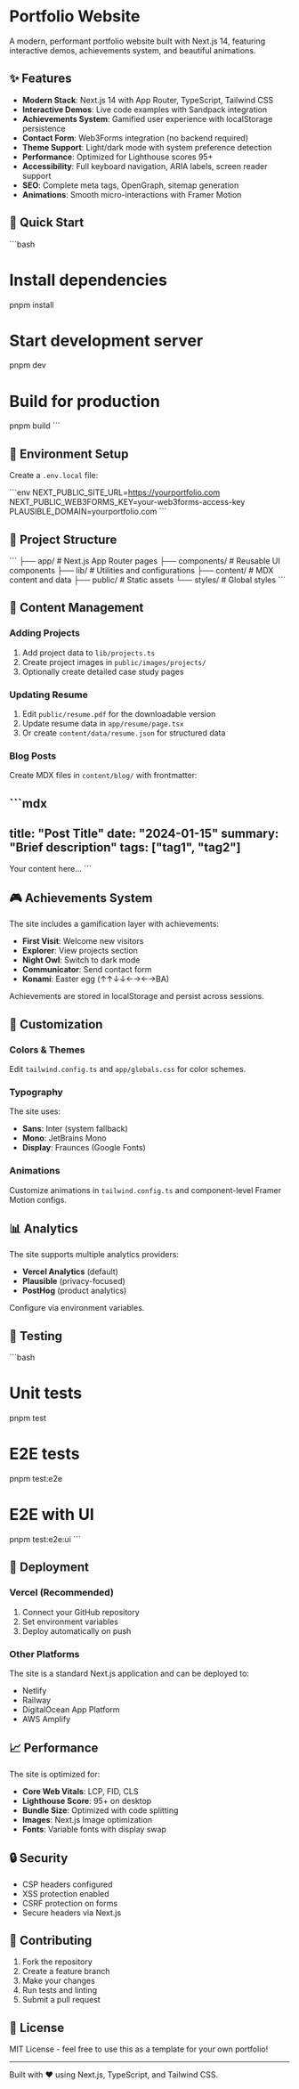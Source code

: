 # Portfolio Website

A modern, performant portfolio website built with Next.js 14, featuring interactive demos, achievements system, and beautiful animations.

## ✨ Features

- **Modern Stack**: Next.js 14 with App Router, TypeScript, Tailwind CSS
- **Interactive Demos**: Live code examples with Sandpack integration
- **Achievements System**: Gamified user experience with localStorage persistence
- **Contact Form**: Web3Forms integration (no backend required)
- **Theme Support**: Light/dark mode with system preference detection
- **Performance**: Optimized for Lighthouse scores 95+
- **Accessibility**: Full keyboard navigation, ARIA labels, screen reader support
- **SEO**: Complete meta tags, OpenGraph, sitemap generation
- **Animations**: Smooth micro-interactions with Framer Motion

## 🚀 Quick Start

\`\`\`bash
# Install dependencies
pnpm install

# Start development server
pnpm dev

# Build for production
pnpm build
\`\`\`

## 🔧 Environment Setup

Create a `.env.local` file:

\`\`\`env
NEXT_PUBLIC_SITE_URL=https://yourportfolio.com
NEXT_PUBLIC_WEB3FORMS_KEY=your-web3forms-access-key
PLAUSIBLE_DOMAIN=yourportfolio.com
\`\`\`

## 📁 Project Structure

\`\`\`
├── app/                    # Next.js App Router pages
├── components/             # Reusable UI components
├── lib/                    # Utilities and configurations
├── content/                # MDX content and data
├── public/                 # Static assets
└── styles/                 # Global styles
\`\`\`

## 📝 Content Management

### Adding Projects

1. Add project data to `lib/projects.ts`
2. Create project images in `public/images/projects/`
3. Optionally create detailed case study pages

### Updating Resume

1. Edit `public/resume.pdf` for the downloadable version
2. Update resume data in `app/resume/page.tsx`
3. Or create `content/data/resume.json` for structured data

### Blog Posts

Create MDX files in `content/blog/` with frontmatter:

\`\`\`mdx
---
title: "Post Title"
date: "2024-01-15"
summary: "Brief description"
tags: ["tag1", "tag2"]
---

Your content here...
\`\`\`

## 🎮 Achievements System

The site includes a gamification layer with achievements:

- **First Visit**: Welcome new visitors
- **Explorer**: View projects section
- **Night Owl**: Switch to dark mode
- **Communicator**: Send contact form
- **Konami**: Easter egg (↑↑↓↓←→←→BA)

Achievements are stored in localStorage and persist across sessions.

## 🎨 Customization

### Colors & Themes

Edit `tailwind.config.ts` and `app/globals.css` for color schemes.

### Typography

The site uses:
- **Sans**: Inter (system fallback)
- **Mono**: JetBrains Mono
- **Display**: Fraunces (Google Fonts)

### Animations

Customize animations in `tailwind.config.ts` and component-level Framer Motion configs.

## 📊 Analytics

The site supports multiple analytics providers:

- **Vercel Analytics** (default)
- **Plausible** (privacy-focused)
- **PostHog** (product analytics)

Configure via environment variables.

## 🧪 Testing

\`\`\`bash
# Unit tests
pnpm test

# E2E tests
pnpm test:e2e

# E2E with UI
pnpm test:e2e:ui
\`\`\`

## 🚀 Deployment

### Vercel (Recommended)

1. Connect your GitHub repository
2. Set environment variables
3. Deploy automatically on push

### Other Platforms

The site is a standard Next.js application and can be deployed to:
- Netlify
- Railway
- DigitalOcean App Platform
- AWS Amplify

## 📈 Performance

The site is optimized for:
- **Core Web Vitals**: LCP, FID, CLS
- **Lighthouse Score**: 95+ on desktop
- **Bundle Size**: Optimized with code splitting
- **Images**: Next.js Image optimization
- **Fonts**: Variable fonts with display swap

## 🔒 Security

- CSP headers configured
- XSS protection enabled
- CSRF protection on forms
- Secure headers via Next.js

## 🤝 Contributing

1. Fork the repository
2. Create a feature branch
3. Make your changes
4. Run tests and linting
5. Submit a pull request

## 📄 License

MIT License - feel free to use this as a template for your own portfolio!

---

Built with ❤️ using Next.js, TypeScript, and Tailwind CSS.
